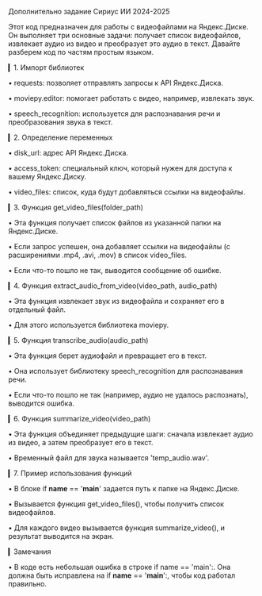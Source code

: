 
Дополнительно задание Сириус ИИ 2024-2025

Этот код предназначен для работы с видеофайлами на Яндекс.Диске. Он выполняет три основные задачи: получает список видеофайлов, извлекает аудио из видео и преобразует это аудио в текст. Давайте разберем код по частям простым языком.

▎1. Импорт библиотек

• requests: позволяет отправлять запросы к API Яндекс.Диска.

• moviepy.editor: помогает работать с видео, например, извлекать звук.

• speech_recognition: используется для распознавания речи и преобразования звука в текст.

▎2. Определение переменных

• disk_url: адрес API Яндекс.Диска.

• access_token: специальный ключ, который нужен для доступа к вашему Яндекс.Диску.

• video_files: список, куда будут добавляться ссылки на видеофайлы.

▎3. Функция get_video_files(folder_path)

• Эта функция получает список файлов из указанной папки на Яндекс.Диске.

• Если запрос успешен, она добавляет ссылки на видеофайлы (с расширениями .mp4, .avi, .mov) в список video_files.

• Если что-то пошло не так, выводится сообщение об ошибке.

▎4. Функция extract_audio_from_video(video_path, audio_path)

• Эта функция извлекает звук из видеофайла и сохраняет его в отдельный файл.

• Для этого используется библиотека moviepy.

▎5. Функция transcribe_audio(audio_path)

• Эта функция берет аудиофайл и превращает его в текст.

• Она использует библиотеку speech_recognition для распознавания речи.

• Если что-то пошло не так (например, аудио не удалось распознать), выводится ошибка.

▎6. Функция summarize_video(video_path)

• Эта функция объединяет предыдущие шаги: сначала извлекает аудио из видео, а затем преобразует его в текст.

• Временный файл для звука называется 'temp_audio.wav'.

▎7. Пример использования функций

• В блоке if __name__ == '__main__' задается путь к папке на Яндекс.Диске.

• Вызывается функция get_video_files(), чтобы получить список видеофайлов.

• Для каждого видео вызывается функция summarize_video(), и результат выводится на экран.

▎Замечания

• В коде есть небольшая ошибка в строке if name == 'main':. Она должна быть исправлена на if __name__ == '__main__':, чтобы код работал правильно.